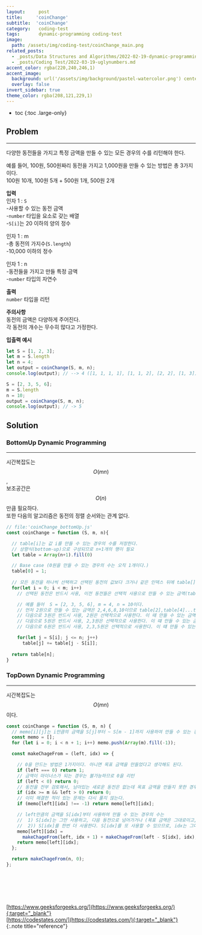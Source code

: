 ```yaml
---
layout:     post
title:     'coinChange'
subtitle:  'coinChange'
category:   coding-test 
tags:       dynamic-programming coding-test
image: 
  path: /assets/img/coding-test/coinChange_main.png
related_posts: 
  - _posts/Data Structures and Algorithms/2022-02-19-dynamic-programming.md
  - _posts/Coding Test/2022-03-19-uglynumbers.md
accent_color: rgba(220,240,246,1)
accent_image: 
  background: url('/assets/img/background/pastel-watercolor.png') center/cover 
  overlay: false
invert_sidebar: true
theme_color: rgba(208,121,229,1)
---
```


* toc
{:toc .large-only}

## Problem
---

다양한 동전들을 가지고 특정 금액을 만들 수 있는 모든 경우의 수를 리턴해야 한다.

예를 들어, 100원, 500원짜리 동전을 가지고 1,000원을 만들 수 있는 방법은 총 3가지이다. <br/>
100원 10개, 100원 5개 + 500원 1개, 500원 2개


**입력** <br/>
인자 1 : `S `<br/>
\-사용할 수 있는 동전 금액  <br/>
\-`number` 타입을 요소로 갖는 배열 <br/>
\-`S[i]`는 20 이하의 양의 정수

인자 1 : m <br/>
\-총 동전의 가지수(`S.length`) <br/>
\-10,000 이하의 정수

인자 1 : n <br/>
\-동전들을 가지고 만들 특정 금액  <br/>
\-`number` 타입의 자연수 

**출력** <br/>
`number` 타입을 리턴

**주의사항** <br/>
동전의 금액은 다양하게 주어진다. <br/>
각 동전의 개수는 무수히 많다고 가정한다.

**입출력 예시**
~~~js
let S = [1, 2, 3];
let m = S.length
let n = 4;
let output = coinChange(S, m, n);
console.log(output); // --> 4 ([1, 1, 1, 1], [1, 1, 2], [2, 2], [1, 3])

S = [2, 3, 5, 6];
m = S.length
n = 10;
output = coinChange(S, m, n);
console.log(output); // -> 5
~~~

## Solution

### BottomUp Dynamic Programming 
---

시간복잡도는 $$O(mn)$$, <br/>
보조공간은 $$O(n)$$만큼 필요하다. <br/>
또한 다음의 알고리즘은 동전의 정렬 순서와는 관계 없다. 

~~~js
// file:'coinChange_bottomUp.js'
const coinChange = function (S, m, n){

  // table[i]는 값 i를 만들 수 있는 경우의 수를 저장한다.
  // 상향식(bottom-up)으로 구성되므로 n+1개의 행이 필요
  let table = Array(n+1).fill(0)

  // Base case (0원을 만들 수 있는 경우의 수는 오직 1개이다.)
  table[0] = 1;
 
  // 모든 동전을 하나씩 선택하고 선택된 동전의 값보다 크거나 같은 인덱스 뒤에 table[] 값을 업데이트한다.
  for(let i = 0; i < m; i++)
    // 선택된 동전은 반드시 사용, 이전 동전들은 선택적 사용으로 만들 수 있는 금액(table[i])에 그 경우의 수를 업데이트 한다 .

    // 예를 들어  S = [2, 3, 5, 6], m = 4, n = 10이다.
    // 먼저 2원으로 만들 수 있는 금액은 2,4,6,8,10이므로 table[2],table[4]...table[10]을 업데이트 한다.
    // 다음으로 3원은 반드시 사용, 2원은 선택적으로 사용한다. 이 때 만들 수 있는 금액 및 그 경우의 수(3:1, 5:1, 6:1, 7:1, 8:1, 9:2, 10:1) 를 table에 업데이트 한다. 
    // 다음으로 5원은 반드시 사용, 2,3원은 선택적으로 사용한다. 이 떄 만들 수 있는 금액 및 그 경우의 수(5:1, 7:1, 8:1, 9:1, 10:2) 를 table에 업데이트 한다. 
    // 다음으로 6원은 반드시 사용, 2,3,5원은 선택적으로 사용한다. 이 떄 만들 수 있는 금액 및 그 경우의 수(6:1, 8:1, 9:1, 10:1) 를 table에 업데이트 한다. 

    for(let j = S[i]; j <= n; j++)
      table[j] += table[j - S[i]];
 
  return table[n];
}
~~~

### TopDown Dynamic Programming
---

시간복잡도는 $$O(mn)$$이다.

~~~js
const coinChange = function (S, m, n) {
  // memo[i][j]는 i만큼의 금액을 S[j]부터 ~ S[m - 1]까지 사용하여 만들 수 있는 경우의 수를 저장
  const memo = [];
  for (let i = 0; i < n + 1; i++) memo.push(Array(m).fill(-1));

  const makeChageFrom = (left, idx) => {

    // 0을 만드는 방법은 1가지이다. 아니면 목표 금액을 만들었다고 생각해도 된다.
    if (left === 0) return 1;
    // 금액이 마이너스가 되는 경우는 불가능하므로 0을 리턴
    if (left < 0) return 0;
    // 동전을 전부 검토해서, 남아있는 새로운 동전은 없는데 목표 금액을 만들지 못한 경우 (실패)
    if (idx >= m && left > 0) return 0;
    // 이미 해결한 적이 있는 문제는 다시 풀지 않는다.
    if (memo[left][idx] !== -1) return memo[left][idx];

    // left만큼의 금액을 S[idx]부터 사용하여 만들 수 있는 경우의 수는
    //  1) S[idx]는 그만 사용하고, 다음 동전으로 넘어가거나 (목표 금액은 그대로이고, idx가 증가한다.)
    //  2)) S[idx]를 한번 더 사용한다. S[idx]를 또 사용할 수 있으므로, idx는 그대로이고, 목표 금액은 S[i]만큼 줄어든다.
    memo[left][idx] =
      makeChageFrom(left, idx + 1) + makeChageFrom(left - S[idx], idx);
    return memo[left][idx];
  };

  return makeChageFrom(n, 0);
};
~~~



<br/>
<br/>
<br/>
<br/>

[https://www.geeksforgeeks.org/](https://www.geeksforgeeks.org/){:target="_blank"}<br>
[https://codestates.com/](https://codestates.com/){:target="_blank"}<br>
{:.note title="reference"}